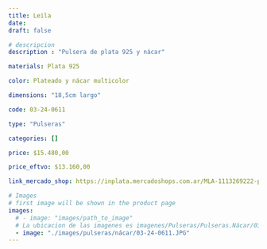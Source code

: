```yaml
---
title: Leila
date: 
draft: false

# descripcion
description : "Pulsera de plata 925 y nácar"

materials: Plata 925

color: Plateado y nácar multicolor

dimensions: "18,5cm largo"

code: 03-24-0611

type: "Pulseras"

categories: []

price: $15.480,00

price_eftvo: $13.160,00

link_mercado_shop: https://inplata.mercadoshops.com.ar/MLA-1113269222-pulsera-de-plata-y-nácar-color-leila-_JM

# Images
# first image will be shown in the product page
images:
  # - image: "images/path_to_image"
  # La ubicacion de las imagenes es imagenes/Pulseras/Pulseras.Nácar/03-24-0611-leila
  - image: "./images/pulseras/nácar/03-24-0611.JPG"
---
```


